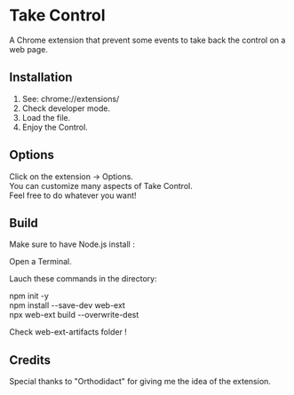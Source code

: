 # Take Control

A Chrome extension that prevent some events to take back the control on a web page.

## Installation

1. See: chrome://extensions/
2. Check developer mode.
3. Load the file.
4. Enjoy the Control.

## Options

Click on the extension -> Options.\
You can customize many aspects of Take Control.\
Feel free to do whatever you want!

## Build

Make sure to have Node.js install :

Open a Terminal.

Lauch these commands in the directory: 

npm init -y\
npm install --save-dev web-ext\
npx web-ext build --overwrite-dest

Check web-ext-artifacts folder !

## Credits
Special thanks to "Orthodidact" for giving me the idea of the extension.
